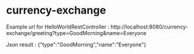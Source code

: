 # currency-exchange

Example url for HelloWorldRestController : 
http://localhost:8080/currency-exchange/greeting?type=GoodMorning&name=Everyone

Json result : 
{"type":"GoodMorning","name":"Everyone"}
